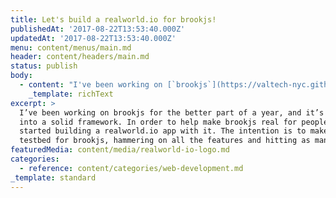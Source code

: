 ```yaml
---
title: Let's build a realworld.io for brookjs!
publishedAt: '2017-08-22T13:53:40.000Z'
updatedAt: '2017-08-22T13:53:40.000Z'
menu: content/menus/main.md
header: content/headers/main.md
status: publish
body:
  - content: "I've been working on [`brookjs`](https://valtech-nyc.github.io/brookjs/) for the better part of a year, and it's maturing into a solid framework. In order to help make `brookjs` real for people, I started building a [realworld.io](https://github.com/gothinkster/realworld) app with it. The intention is to make this a testbed for `brookjs`, hammering on all the features and hitting as many weird corner cases as possible. [WP-Gistpen](https://github.com/mAAdhaTTah/wp-gistpen/) has been doing that for me up to this point; implementing a syntax highlighting text editor on top of `brookjs` has been an interesting challenge, one still pretty fraught with problems, but it's allowed me to abuse every layer of the stack, sussing out bugs and designing patterns.\n\nIn order for the framework to really progress, it has to be stable, and there are areas of it that aren't tested enough to really be considered production-ready. [brookjs-realworld.io](https://github.com/valtech-nyc/brookjs-realworld.io) can test some of those areas--specifically, animations and the rendering cycle API--and bring them the \"real world\" (cwidt?) implementations they need to iron out their warts. I also need to see what the development experience looks like to those outside the bubble.\n\nTo assist with that, I've also started a [cli for brookjs](https://github.com/valtech-nyc/brookjs-cli), which can also be informed by [realworld.io](https://github.com/valtech-nyc/brookjs-realworld.io) development. `beaver` will be able to scaffold new reducers/deltas/etc., manage and run the build and test scripts, and provide a opinionated means of building `brookjs` applications. I'm basically stealing the best ideas from [create-react-app](https://github.com/facebookincubator/create-react-app) and [ember-cli](https://ember-cli.com/) and implementing them for `brookjs`.\n\nEven if we're stable now, we've got a number of improvements we can make to `brookjs`, the first of which is precompiling the Handlebars templates to vdom-returning functions, rather than parsing the string output of a Handlebars function. We currently recommend using `handlebars-loader`, but if the cli manages the build process, when the time is right, we can swap `handlebars-loader` for a `brookjs-loader` (or similar) without breaking anyone's app (\U0001F64F).\n\nAnyone can contribute to the [realworld.io app](https://github.com/valtech-nyc/brookjs-realworld.io), and I'm working on a Vagrant setup so we can provide the entire environment without needing to install anything on your development machine (besides Vagrant and Virtualbox). It doesn't do anything yet but provide scaffolding for the front-end and back-end bootstrapping.\n\nIf you're interested in getting to know [`brookjs`](https://valtech-nyc.github.io/brookjs/) and seeing how it works in a real app, or want to help define best practices for `brookjs` applications, check out the [realworld.io app on GitHub](https://github.com/valtech-nyc/brookjs-realworld.io). This is a great opportunity to find something you're interested in learning (API, caching, offline apps, cli apps, observables...) and work on it collaboratively with other people. If you want something to work on, [comment in or open an issue on GitHub](https://github.com/valtech-nyc/brookjs-realworld.io/issues).\n\nLooking forward to working with you!\n"
    _template: richText
excerpt: >
  I’ve been working on brookjs for the better part of a year, and it’s maturing
  into a solid framework. In order to help make brookjs real for people, I
  started building a realworld.io app with it. The intention is to make this a
  testbed for brookjs, hammering on all the features and hitting as many \[…]
featuredMedia: content/media/realworld-io-logo.md
categories:
  - reference: content/categories/web-development.md
_template: standard
---
```



